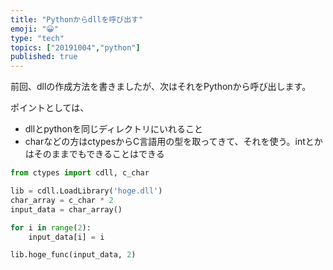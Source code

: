 ```yaml
---
title: "Pythonからdllを呼び出す"
emoji: "😀"
type: "tech"
topics: ["20191004","python"]
published: true
---
```

前回、dllの作成方法を書きましたが、次はそれをPythonから呼び出します。

ポイントとしては、

- dllとpythonを同じディレクトリにいれること
- charなどの方はctypesからC言語用の型を取ってきて、それを使う。intとかはそのままでもできることはできる

```python
from ctypes import cdll, c_char

lib = cdll.LoadLibrary('hoge.dll')
char_array = c_char * 2
input_data = char_array()

for i in range(2):
    input_data[i] = i

lib.hoge_func(input_data, 2)
```